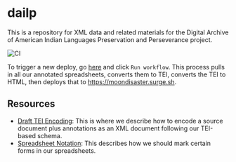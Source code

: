 # dailp
This is a repository for XML data and related materials for the Digital Archive of American Indian Languages Preservation and Perseverance project. 

![CI](https://github.com/NEU-DSG/dailp-encoding/workflows/CI/badge.svg)

To trigger a new deploy, go [here](https://github.com/NEU-DSG/dailp-encoding/actions?query=workflow%3ACI) and click `Run workflow`.
This process pulls in all our annotated spreadsheets, converts them to TEI, converts the TEI to HTML, then deploys that to https://moondisaster.surge.sh.

## Resources
- [Draft TEI
  Encoding](https://docs.google.com/document/d/19c_9KZw204aURzuo4f3kSQ8akNOlP-Cvq6L5JgtiOAw/edit#heading=h.3n95x3ez0syx):
  This is where we describe how to encode a source document plus annotations as an XML document following our TEI-based schema.
- [Spreadsheet Notation](encoder/readme.md): This describes how we should mark certain forms in our spreadsheets.
